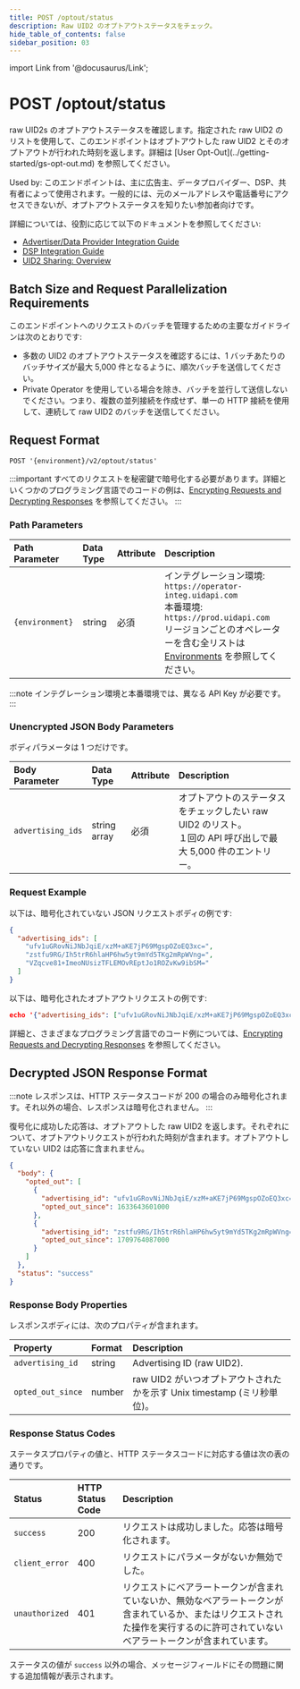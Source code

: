 ```yaml
---
title: POST /optout/status
description: Raw UID2 のオプトアウトステータスをチェック。
hide_table_of_contents: false
sidebar_position: 03
---
```


import Link from '@docusaurus/Link';

# POST /optout/status

<Link href="../ref-info/glossary-uid#gl-raw-uid2">raw UID2s</Link> のオプトアウトステータスを確認します。指定された raw UID2 のリストを使用して、このエンドポイントはオプトアウトした raw UID2 とそのオプトアウトが行われた時刻を返します。詳細は [User Opt-Out](../getting-started/gs-opt-out.md) を参照してください。

Used by: このエンドポイントは、主に広告主、データプロバイダー、DSP、共有者によって使用されます。一般的には、元のメールアドレスや電話番号にアクセスできないが、オプトアウトステータスを知りたい参加者向けです。

詳細については、役割に応じて以下のドキュメントを参照してください:

- [Advertiser/Data Provider Integration Guide](../guides/advertiser-dataprovider-guide.md)
- [DSP Integration Guide](../guides/dsp-guide.md)
- [UID2 Sharing: Overview](../sharing/sharing-overview)

## Batch Size and Request Parallelization Requirements

このエンドポイントへのリクエストのバッチを管理するための主要なガイドラインは次のとおりです:

- 多数の UID2 のオプトアウトステータスを確認するには、1 バッチあたりのバッチサイズが最大 5,000 件となるように、順次バッチを送信してください。
- <Link href="../ref-info/glossary-uid#gl-private-operator">Private Operator</Link> を使用している場合を除き、バッチを並行して送信しないでください。つまり、複数の並列接続を作成せず、単一の HTTP 接続を使用して、連続して raw UID2 のバッチを送信してください。

## Request Format

`POST '{environment}/v2/optout/status'`

:::important
すべてのリクエストを秘密鍵で暗号化する必要があります。詳細といくつかのプログラミング言語でのコードの例は、[Encrypting Requests and Decrypting Responses](../getting-started/gs-encryption-decryption.md) を参照してください。
:::

### Path Parameters

| Path Parameter | Data Type | Attribute | Description |
| :--- | :--- | :--- | :--- |
| `{environment}` | string | 必須 | インテグレーション環境: `https://operator-integ.uidapi.com`<br/>本番環境: `https://prod.uidapi.com`<br/>リージョンごとのオペレーターを含む全リストは [Environments](../getting-started/gs-environments.md) を参照してください。 |

:::note
インテグレーション環境と本番環境では、異なる <Link href="../ref-info/glossary-uid#gl-api-key">API Key</Link> が必要です。
:::

### Unencrypted JSON Body Parameters

ボディパラメータは 1 つだけです。

| Body Parameter | Data Type | Attribute | Description |
| :--- | :--- | :--- | :--- |
| `advertising_ids` |	string array |	必須 | オプトアウトのステータスをチェックしたい raw UID2 のリスト。<br/>１回の API 呼び出しで最大 5,000 件のエントリー。 |

### Request Example

以下は、暗号化されていない JSON リクエストボディの例です:

```json
{
  "advertising_ids": [
    "ufv1uGRovNiJNbJqiE/xzM+aKE7jP69MgspOZoEQ3xc=",
    "zstfu9RG/Ih5trR6hlaHP6hw5yt9mYd5TKg2mRpWVng=",
    "VZqcve81+ImeoNUsizTFLEMOvREptJo1ROZvKw9ibSM="
  ]
}
```

以下は、暗号化されたオプトアウトリクエストの例です:

```json
echo '{"advertising_ids": ["ufv1uGRovNiJNbJqiE/xzM+aKE7jP69MgspOZoEQ3xc="]}' | python3 uid2_request.py https://prod.uidapi.com/v2/optout/status [Your-Client-API-Key] [Your-Client-Secret]
```

詳細と、さまざまなプログラミング言語でのコード例については、[Encrypting Requests and Decrypting Responses](../getting-started/gs-encryption-decryption.md) を参照してください。

## Decrypted JSON Response Format

:::note
レスポンスは、HTTP ステータスコードが 200 の場合のみ暗号化されます。それ以外の場合、レスポンスは暗号化されません。
:::

復号化に成功した応答は、オプトアウトした raw UID2 を返します。それぞれについて、オプトアウトリクエストが行われた時刻が含まれます。オプトアウトしていない UID2 は応答に含まれません。

```json
{
  "body": {
    "opted_out": [
      {
        "advertising_id": "ufv1uGRovNiJNbJqiE/xzM+aKE7jP69MgspOZoEQ3xc=",
        "opted_out_since": 1633643601000
      },
      {
        "advertising_id": "zstfu9RG/Ih5trR6hlaHP6hw5yt9mYd5TKg2mRpWVng=",
        "opted_out_since": 1709764087000
      }
    ]
  },
  "status": "success"
}
```

### Response Body Properties

レスポンスボディには、次のプロパティが含まれます。

| Property | Format | Description |
| :--- | :--- | :--- |
| `advertising_id` | string | <Link href="../ref-info/glossary-uid#gl-advertising-id">Advertising ID</Link> (raw UID2). |
| `opted_out_since` | number | raw UID2 がいつオプトアウトされたかを示す Unix timestamp (ミリ秒単位)。 |

### Response Status Codes

ステータスプロパティの値と、HTTP ステータスコードに対応する値は次の表の通りです。

| Status | HTTP Status Code | Description |
| :--- | :--- | :--- |
| `success` | 200 | リクエストは成功しました。応答は暗号化されます。 |
| `client_error` | 400 | リクエストにパラメータがないか無効でした。 |
| `unauthorized` | 401 | リクエストにベアラートークンが含まれていないか、無効なベアラートークンが含まれているか、またはリクエストされた操作を実行するのに許可されていないベアラートークンが含まれています。 |

ステータスの値が `success` 以外の場合、メッセージフィールドにその問題に関する追加情報が表示されます。
